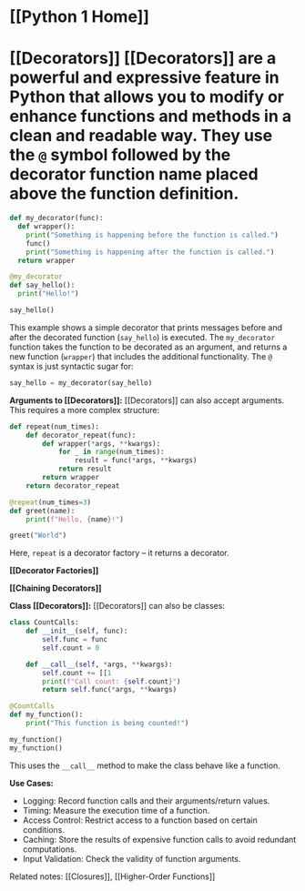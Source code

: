 # [[Python 1 Home]]
# [[Decorators]]  [[Decorators]] are a powerful and expressive feature in Python that allows you to modify or enhance functions and methods in a clean and readable way.  They use the `@` symbol followed by the decorator function name placed above the function definition.

```python
def my_decorator(func):
  def wrapper():
    print("Something is happening before the function is called.")
    func()
    print("Something is happening after the function is called.")
  return wrapper

@my_decorator
def say_hello():
  print("Hello!")

say_hello()
```

This example shows a simple decorator that prints messages before and after the decorated function (`say_hello`) is executed.  The `my_decorator` function takes the function to be decorated as an argument, and returns a new function (`wrapper`) that includes the additional functionality.  The `@` syntax is just syntactic sugar for:

```python
say_hello = my_decorator(say_hello)
```

**Arguments to [[Decorators]]:**
 [[Decorators]] can also accept arguments. This requires a more complex structure:

```python
def repeat(num_times):
    def decorator_repeat(func):
        def wrapper(*args, **kwargs):
            for _ in range(num_times):
                result = func(*args, **kwargs)
            return result
        return wrapper
    return decorator_repeat

@repeat(num_times=3)
def greet(name):
    print(f"Hello, {name}!")

greet("World")
```

Here, `repeat` is a decorator factory – it returns a decorator.


**[[Decorator Factories]]**

**[[Chaining Decorators]]**


**Class [[Decorators]]:**
 [[Decorators]] can also be classes:


```python
class CountCalls:
    def __init__(self, func):
        self.func = func
        self.count = 0

    def __call__(self, *args, **kwargs):
        self.count += [[1
        print(f"Call count: {self.count}")
        return self.func(*args, **kwargs)

@CountCalls
def my_function():
    print("This function is being counted!")

my_function()
my_function()
```


This uses the `__call__` method to make the class behave like a function.


**Use Cases:**

* Logging:  Record function calls and their arguments/return values.
* Timing: Measure the execution time of a function.
* Access Control: Restrict access to a function based on certain conditions.
* Caching: Store the results of expensive function calls to avoid redundant computations.
* Input Validation: Check the validity of function arguments.


Related notes: [[Closures]], [[Higher-Order Functions]]
